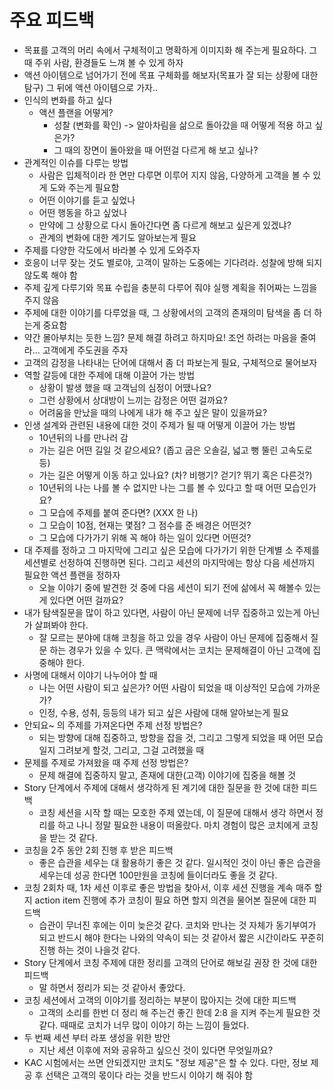 # 주요 피드백
* 목표를 고객의 머리 속에서 구체적이고 명확하게 이미지화 해 주는게 필요하다. 그 때 주위 사람, 환경들도 느껴 볼 수 있게 하자
* 액션 아이템으로 넘어가기 전에 목표 구체화를 해보자(목표가 잘 되는 상황에 대한 탐구) 그 뒤에 액션 아이템으로 가자..
* 인식의 변화를 하고 싶다
  * 액션 플랜을 어떻게?
    * 성찰 (변화를 확인) -> 알아차림을 삶으로 돌아갔을 때 어떻게 적용 하고 싶은가?
    * 그 때의 장면이 돌아왔을 때 어떤걸 다르게 해 보고 싶나?
* 관계적인 이슈를 다루는 방법
  * 사람은 입체적이라 한 면만 다루면 이루어 지지 않음, 다양하게 고객을 볼 수 있게 도와 주는게 필요함
  * 어떤 이야기를 듣고 싶었나
  * 어떤 행동을 하고 싶었나
  * 만약에 그 상황으로 다시 돌아간다면 좀 다르게 해보고 싶은게 있겠냐?
  * 관계의 변화에 대한 계기도 알아보는게 필요
* 주제를 다양한 각도에서 바라볼 수 있게 도와주자
* 호응이 너무 잦는 것도 별로야, 고객이 말하는 도중에는 기다려라. 성찰에 방해 되지 않도록 해야 함
* 주제 깊게 다루기와 목표 수립을 충분히 다루어 줘야 실행 계획을 쥐어짜는 느낌을 주지 않음
* 주제에 대한 이야기를 다루었을 때, 그 상황에서의 고객의 존재의미 탐색을 좀 더 하는게 중요함
* 약간 몰아부치는 듯한 느낌? 문제 해결 하려고 하지마요! 조언 하려는 마음을 줄여라... 고객에게 주도권을 주자
* 고객의 감정을 나타내는 단어에 대해서 좀 더 파보는게 필요, 구체적으로 물어보자
* 역할 갈등에 대한 주제에 대해 이끌어 가는 방법
  * 상황이 발생 했을 때 고객님의 심정이 어땠나요?
  * 그런 상황에서 상대방이 느끼는 감정은 어떤 걸까요?  
  * 어려움을 만났을 때의 나에게 내가 해 주고 싶은 말이 있을까요? 
* 인생 설계와 관련된 내용에 대한 것이 주제가 될 때 어떻게 이끌어 가는 방법
  * 10년뒤의 나를 만나러 감
  * 가는 길은 어떤 길일 것 같으세요? (좁고 굽은 오솔길, 넓고 뻥 뚤린 고속도로 등)
  * 가는 길은 어떻게 이동 하고 있나요? (차? 비행기? 걷기? 뛰기 혹은 다른것?)
  * 10년뒤의 나는 나를 볼 수 없지만 나는 그를 볼 수 있다고 할 때 어떤 모습인가요?
  * 그 모습에 주제를 붙여 준다면? (XXX 한 나)
  * 그 모습이 10점, 현재는 몇점? 그 점수를 준 배경은 어떤것?
  * 그 모습에 다가가기 위해 꼭 해야 하는 일이 있다면 어떤것?
* 대 주제를 정하고 그 마지막에 그리고 싶은 모습에 다가가기 위한 단계별 소 주제를 세션별로 선정하여 진행하면 된다. 그리고 세션의 마지막에는 항상 다음 세션까지 필요한 액션 플랜을 정하자
  * 오늘 이야기 중에 발견한 것 중에 다음 세션이 되기 전에 삶에서 꼭 해볼수 있는게 있다면 어떤 걸까요? 
* 내가 탐색질문을 많이 하고 있다면, 사람이 아닌 문제에 너무 집중하고 있는게 아닌가 살펴봐야 한다.
  * 잘 모르는 분야에 대해 코칭을 하고 있을 경우 사람이 아닌 문제에 집중해서 질문 하는 경우가 있을 수 있다. 큰 맥락에서는 코치는 문제해결이 아닌 고객에 집중해야 한다.
* 사명에 대해서 이야기 나누어야 할 때
  * 나는 어떤 사람이 되고 싶은가? 어떤 사람이 되었을 때 이상적인 모습에 가까운가?
  * 인정, 수용, 성취, 등등의 내가 되고 싶은 사람에 대해 알아보는게 필요  
* 안되요~ 의 주제를 가져온다면 주제 선정 방법은?
  * 되는 방향에 대해 집중하고, 방향을 잡을 것, 그리고 그렇게 되었을 때 어떤 모습일지 그려보게 할것, 그리고, 그걸 고려했을 때 
* 문제를 주제로 가져왔을 때 주제 선정 방법은?
  * 문제 해결에 집중하지 말고, 존재에 대한(고객) 이야기에 집중을 해볼 것
* Story 단계에서 주제에 대해서 생각하게 된 계기에 대한 질문을 한 것에 대한 피드백
  * 코칭 세션을 시작 할 때는 모호한 주제 였는데, 이 질문에 대해서 생각 하면서 정리를 하고 나니 정말 필요한 내용이 떠올랐다. 마치 경험이 많은 코치에게 코칭을 받는 것 같다.
* 코칭을 2주 동안 2회 진행 후 받은 피드백
  * 좋은 습관을 세우는 대 활용하기 좋은 것 같다. 일시적인 것이 아닌 좋은 습관을 세우는데 성공 한다면 100만원을 코칭에 들이더라도 좋을 것 같다.
* 코칭 2회차 때, 1차 세션 이후로 좋은 방법을 찾아서, 이후 세션 진행을 계속 매주 할 지 action item 진행에 추가 코칭이 필요 하면 할지 의견을 물어본 질문에 대한 피드백
  * 습관이 무너진 후에는 이미 늦은것 같다. 코치와 만나는 것 자체가 동기부여가 되고 반드시 해야 한다는 나와의 약속이 되는 것 같아서 짧은 시간이라도 꾸준히 진행 하는 것이 나을것 같다.
* Story 단계에서 코칭 주제에 대한 정리를 고객의 단어로 해보길 권장 한 것에 대한 피드백
  * 말 하면서 정리가 되는 것 같아서 좋았다.
* 코칭 세션에서 고객의 이야기를 정리하는 부분이 많아지는 것에 대한 피드백
  * 고객의 소리를 한번 더 정리 해 주는건 좋긴 한데 2:8 을 지켜 주는게 필요한 것같다. 때때로 코치가 너무 많이 이야기 하는 느낌이 들었다.
* 두 번째 세션 부터 라포 생성을 위한 방안
  * 지난 세션 이후에 저와 공유하고 싶으신 것이 있다면 무엇일까요?
* KAC 시험에서는 쓰면 안되겠지만 코치도 "정보 제공"은 할 수 있다. 다만, 정보 제공 후 선택은 고객의 몫이다 라는 것을 반드시 이야기 해 줘야 함




